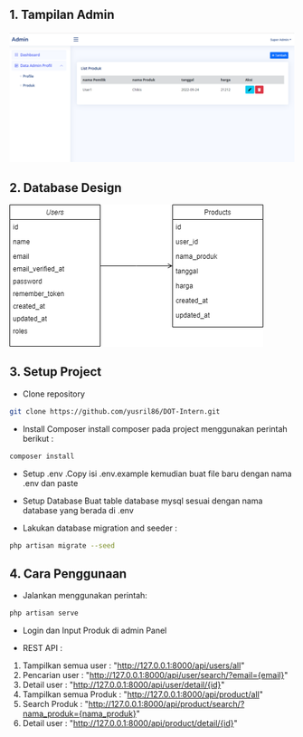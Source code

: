 ## 1. Tampilan Admin
![Screenshot](Screenshot_19.png)
## 2. Database Design
![Screenshot](db-diagram.png)
## 3. Setup Project
- Clone repository

```bash
git clone https://github.com/yusril86/DOT-Intern.git
```

- Install Composer
install composer pada project menggunakan perintah berikut :

```bash
composer install
```
- Setup .env .Copy isi .env.example kemudian buat file baru dengan nama .env dan paste 


- Setup Database
Buat table database mysql sesuai dengan nama database yang berada di .env 


- Lakukan database migration and seeder :
```bash
php artisan migrate --seed
```

## 4. Cara Penggunaan
- Jalankan menggunakan perintah:
```bash
php artisan serve
```
- Login dan Input Produk di admin Panel


- REST API : 
1. Tampilkan semua user  : "http://127.0.0.1:8000/api/users/all"
2. Pencarian user : "http://127.0.0.1:8000/api/user/search/?email={email}"
3. Detail user : "http://127.0.0.1:8000/api/user/detail/{id}"
4. Tampilkan semua Produk :  "http://127.0.0.1:8000/api/product/all"
5. Search Produk : "http://127.0.0.1:8000/api/product/search/?nama_produk={nama_produk}"
6. Detail user : "http://127.0.0.1:8000/api/product/detail/{id}"